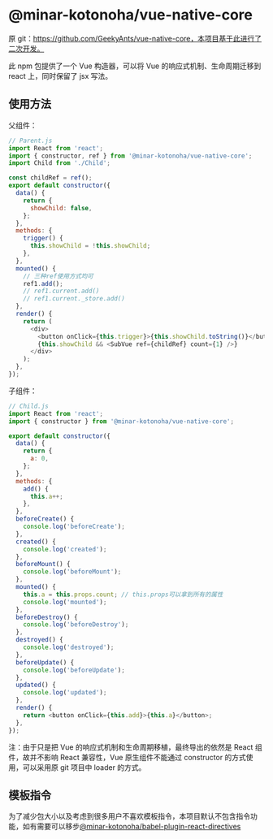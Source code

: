 # @minar-kotonoha/vue-native-core

原 git：https://github.com/GeekyAnts/vue-native-core，本项目基于此进行了二次开发。

此 npm 包提供了一个 Vue 构造器，可以将 Vue 的响应式机制、生命周期迁移到 react 上，同时保留了 jsx 写法。

## 使用方法

父组件：

```javascript
// Parent.js
import React from 'react';
import { constructor, ref } from '@minar-kotonoha/vue-native-core';
import Child from './Child';

const childRef = ref();
export default constructor({
  data() {
    return {
      showChild: false,
    };
  },
  methods: {
    trigger() {
      this.showChild = !this.showChild;
    },
  },
  mounted() {
    // 三种ref使用方式均可
    ref1.add();
    // ref1.current.add()
    // ref1.current._store.add()
  },
  render() {
    return (
      <div>
        <button onClick={this.trigger}>{this.showChild.toString()}</button>
        {this.showChild && <SubVue ref={childRef} count={1} />}
      </div>
    );
  },
});
```

子组件：

```javascript
// Child.js
import React from 'react';
import { constructor } from '@minar-kotonoha/vue-native-core';

export default constructor({
  data() {
    return {
      a: 0,
    };
  },
  methods: {
    add() {
      this.a++;
    },
  },
  beforeCreate() {
    console.log('beforeCreate');
  },
  created() {
    console.log('created');
  },
  beforeMount() {
    console.log('beforeMount');
  },
  mounted() {
    this.a = this.props.count; // this.props可以拿到所有的属性
    console.log('mounted');
  },
  beforeDestroy() {
    console.log('beforeDestroy');
  },
  destroyed() {
    console.log('destroyed');
  },
  beforeUpdate() {
    console.log('beforeUpdate');
  },
  updated() {
    console.log('updated');
  },
  render() {
    return <button onClick={this.add}>{this.a}</button>;
  },
});
```

注：由于只是把 Vue 的响应式机制和生命周期移植，最终导出的依然是 React 组件，故并不影响 React 兼容性，Vue 原生组件不能通过 constructor 的方式使用，可以采用原 git 项目中 loader 的方式。

## 模板指令

为了减少包大小以及考虑到很多用户不喜欢模板指令，本项目默认不包含指令功能，如有需要可以移步[@minar-kotonoha/babel-plugin-react-directives](https://github.com/chengzhuo5/babel-plugin-react-directives)
